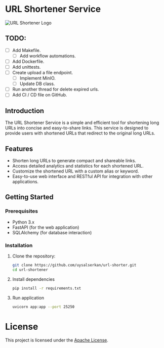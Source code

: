 # URL Shortener Service

![URL Shortener Logo](imgs/url_shorter_logo.png)

## TODO:

* [ ] Add Makefile.
  * [ ] Add workflow automations.
* [ ] Add Dockerfile.
* [ ] Add unittests.
* [ ] Create upload a file endpoint.
  * [ ] Implement MinIO.
  * [ ] Update DB class.
* [ ] Run another thread for delete expired urls.
* [ ] Add CI / CD file on GitHub.

## Introduction

The URL Shortener Service is a simple and efficient tool for shortening long URLs into concise and easy-to-share links. This service is designed to provide users with shortened URLs that redirect to the original long URLs.

## Features

- Shorten long URLs to generate compact and shareable links.
- Access detailed analytics and statistics for each shortened URL.
- Customize the shortened URL with a custom alias or keyword.
- Easy-to-use web interface and RESTful API for integration with other applications.

## Getting Started

### Prerequisites

- Python 3.x
- FastAPI (for the web application)
- SQLAlchemy (for database interaction)

### Installation

1. Clone the repository:

   ```bash
   git clone https://github.com/uysalserkan/url-shorter.git
   cd url-shortener
    ```

2. Install dependencies

   ```bash
   pip install -r requirements.txt
   ```

3. Run application

   ```bash
   uvicorn app:app --port 25250
   ```

# License

This project is licensed under the [Apache License](LICENSE).